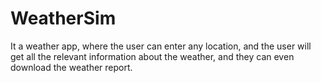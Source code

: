 # WeatherSim
It a weather app, where the user can enter any location, and the user will get all the relevant information about the weather, and they can even download the weather report. 
